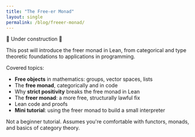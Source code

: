 ```yaml
---
title: "The Free-er Monad"
layout: single
permalink: /blog/freeer-monad/
---
```


🚧 Under construction 📐

This post will introduce the freer monad in Lean, from categorical and type theoretic foundations to applications in programming.

Covered topics:

- **Free objects** in mathematics: groups, vector spaces, lists
- The **free monad**, categorically and in code
- Why **strict positivity** breaks the free monad in Lean
- The **freer monad**: a more free, structurally lawful fix
- Lean code and proofs
- **Mini tutorial**: using the freer monad to build a small interpreter

Not a beginner tutorial. Assumes you're comfortable with functors, monads, and basics of category theory.